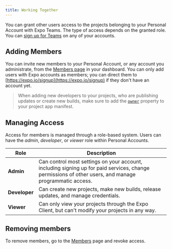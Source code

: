 ```yaml
---
title: Working Together
---
```


You can grant other users access to the projects belonging to your Personal Account with Expo Teams. The type of access depends on the granted role. You can [sign up for Teams](https://expo.io/dashboard/[account]/settings/services) on any of your accounts.

## Adding Members

You can invite new members to your Personal Account, or any account you administrate, from the [Members page](https://expo.io/dashboard/[account]/settings/members) in your dashboard. You can only add users with Expo accounts as members; you can direct them to [https://expo.io/signup](https://expo.io/signup) if they don't have an account yet.

> When adding new developers to your projects, who are publishing updates or create new builds, make sure to add the [`owner`](../../versions/latest/config/app/#owner) property to your project app manifest.

## Managing Access

Access for members is managed through a role-based system. Users can have the _admin_, _developer_, or _viewer_ role within Personal Accounts.

| Role          | Description                                                                                                                                           |
| ------------- | ----------------------------------------------------------------------------------------------------------------------------------------------------- |
| **Admin**     | Can control most settings on your account, including signing up for paid services, change permissions of other users, and manage programmatic access. |
| **Developer** | Can create new projects, make new builds, release updates, and manage credentials.                                                                    |
| **Viewer**    | Can only view your projects through the Expo Client, but can't modify your projects in any way.                                                       |

## Removing members

To remove members, go to the [Members](https://expo.io/dashboard/[account]/settings/members) page and revoke access.
